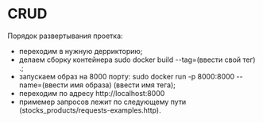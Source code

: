 # CRUD

Порядок развертывания проетка:
- переходим в нужную деррикторию;
- делаем сборку контейнера sudo docker build --tag=(ввести свой тег) .;
- запускаем образ на 8000 порту: sudo docker run -p 8000:8000 --name=(ввести имя образа)  (ввести имя тега);
- переходим по адресу http://localhost:8000
- примемер запросов лежит по следующему пути (stocks_products/requests-examples.http).
